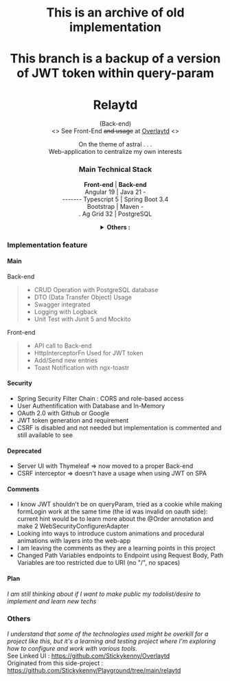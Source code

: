 <div align="center">

# This is an archive of old implementation
# This branch is a backup of a version of JWT token within query-param


# Relaytd

(Back-end)  
<> See Front-End ~~and usage~~ at [Overlaytd](https://github.com/Stickykenny/Overlaytd) <>

On the theme of astral . . .  
Web-application to centralize my own interests

### Main Technical Stack

**Front-end** | **Back-end**    
Angular 19 | Java 21 -  
------- Typescript 5 | Spring Boot 3.4   
Bootstrap | Maven -  
. Ag Grid 32 | PostgreSQL




<details>
<summary><b>Others : </b></summary>

Spring Security  
Maven  
JPA : Hibernate ORM implementation

</details>
</div>

### Implementation feature

<div align="left">

#### Main

Back-end
> - CRUD Operation with PostgreSQL database
> - DTO (Data Transfer Object) Usage
> - Swagger integrated
> - Logging with Logback
> - Unit Test with Junit 5 and Mockito

Front-end

> - API call to Back-end
> - HttpInterceptorFn Used for JWT token
> - Add/Send new entries
> - Toast Notification with ngx-toastr

#### Security

- Spring Security Filter Chain : CORS and role-based access
- User Authentification with Database and In-Memory
- OAuth 2.0 with Github or Google
- JWT token generation and requirement
- CSRF is disabled and not needed but implementation is commented and still available to see

</div>

#### Deprecated

- Server UI with Thymeleaf => now moved to a proper Back-end
- CSRF interceptor => doesn't have a usage when using JWT on SPA

#### Comments

- I know JWT shouldn't be on queryParam, tried as a cookie while making formLogin work at
  the same time (the id was invalid on oauth side): current hint would be to learn more about the @Order annotation and
  make 2 WebSecurityConfigurerAdapter
- Looking into ways to introduce custom animations and procedural animations with layers into the web-app
- I am leaving the comments as they are a learning points in this project
- Changed Path Variables endpoints to Endpoint using Request Body, Path Variables are too restricted due to URI (no "/",
  no spaces)

#### Plan

*I am still thinking about if I want to make public my todolist/desire to implement and learn new techs*

### Others

*I understand that some of the technologies used might be overkill for a project like this, but it's a learning and
testing project where I'm exploring how to configure and work with various tools.*  
See Linked UI : https://github.com/Stickykenny/Overlaytd  
Originated from this side-project : https://github.com/Stickykenny/Playground/tree/main/relaytd 